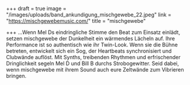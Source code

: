 +++
draft = true
image = "/images/uploads/band_ankundigung_mischgewebe_22.jpeg"
link = "https://mischgewebemusic.com/"
title = "mischgewebe"

+++
…Wenn Mel Ds eindringliche Stimme den Beat zum Einsatz einlädt, setzen mischgewebe der Dunkelheit ein wärmendes Lächeln auf. Ihre Performance ist so authentisch wie ihr Twin-Look. Wenn sie die Bühne betreten, entwickelt sich ein Sog, der Heartbeats synchronisiert und Clubwände auflöst. Mit Synths, treibenden Rhythmen und erfrischender Dringlichkeit segeln Mel D und Bill B durchs Strobogewitter. Seid dabei, wenn mischgewebe mit ihrem Sound auch eure Zeltwände zum Vibrieren bringen.